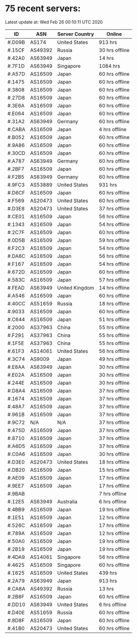 # 75 recent servers:

Latest update at: Wed Feb 26 00:10:11 UTC 2020

| ID | ASN | Server Country | Online |
| -- | --- | -------------- | ------ |
| #.D09B | AS174 | United States | 913 hrs |
| #.15CF | AS49392 | Russia | 30 hrs offline |
| #.42A0 | AS63949 | Japan | 14 hrs |
| #.7F1D | AS63949 | Singapore | 1084 hrs |
| #.A57D | AS16509 | Japan | 60 hrs offline |
| #.1475 | AS16509 | Japan | 60 hrs offline |
| #.3808 | AS16509 | Japan | 60 hrs offline |
| #.27D8 | AS16509 | Japan | 60 hrs offline |
| #.3E6A | AS16509 | Japan | 60 hrs offline |
| #.E064 | AS16509 | Japan | 60 hrs offline |
| #.31A2 | AS63949 | Germany | 60 hrs offline |
| #.CABA | AS16509 | Japan | 4 hrs offline |
| #.B052 | AS16509 | Japan | 60 hrs offline |
| #.9A86 | AS16509 | Japan | 60 hrs offline |
| #.30CD | AS16509 | Japan | 60 hrs offline |
| #.A787 | AS63949 | Germany | 60 hrs offline |
| #.2BF7 | AS16509 | Japan | 60 hrs offline |
| #.F2B5 | AS63949 | Germany | 60 hrs offline |
| #.9FC3 | AS53889 | United States | 931 hrs |
| #.D6CF | AS16509 | Japan | 60 hrs offline |
| #.F569 | AS20473 | United States | 60 hrs offline |
| #.D3E8 | AS20473 | United States | 37 hrs offline |
| #.CE01 | AS16509 | Japan | 56 hrs offline |
| #.1343 | AS16509 | Japan | 54 hrs offline |
| #.2C7F | AS16509 | Japan | 60 hrs offline |
| #.0D5B | AS16509 | Japan | 59 hrs offline |
| #.F2C3 | AS16509 | Japan | 54 hrs offline |
| #.DA6C | AS16509 | Japan | 56 hrs offline |
| #.F167 | AS16509 | Japan | 54 hrs offline |
| #.672D | AS16509 | Japan | 60 hrs offline |
| #.583C | AS16509 | Japan | 57 hrs offline |
| #.FEAD | AS63949 | United Kingdom | 14 hrs offline |
| #.A546 | AS16509 | Japan | 60 hrs offline |
| #.40CC | AS51659 | Russia | 18 hrs offline |
| #.9033 | AS16509 | Japan | 60 hrs offline |
| #.C644 | AS16509 | Japan | 51 hrs offline |
| #.2000 | AS37963 | China | 55 hrs offline |
| #.F291 | AS37963 | China | 55 hrs offline |
| #.1F5E | AS37963 | China | 55 hrs offline |
| #.61F3 | AS14061 | United States | 56 hrs offline |
| #.3C74 | AS9009 | Japan | 49 hrs offline |
| #.E8AA | AS63949 | Japan | 30 hrs offline |
| #.E02A | AS16509 | Japan | 30 hrs offline |
| #.244E | AS16509 | Japan | 30 hrs offline |
| #.D8A4 | AS16509 | Japan | 37 hrs offline |
| #.1674 | AS16509 | Japan | 37 hrs offline |
| #.48A7 | AS16509 | Japan | 37 hrs offline |
| #.961B | AS16509 | Japan | 37 hrs offline |
| #.9C72 | N/A | N/A | 37 hrs offline |
| #.475D | AS16509 | Japan | 37 hrs offline |
| #.8710 | AS16509 | Japan | 37 hrs offline |
| #.A6D5 | AS16509 | Japan | 37 hrs offline |
| #.C0A6 | AS16509 | Japan | 30 hrs offline |
| #.D3E0 | AS20473 | United States | 18 hrs offline |
| #.DB20 | AS16509 | Japan | 15 hrs offline |
| #.AE09 | AS16509 | Japan | 17 hrs offline |
| #.9EE7 | AS16509 | Japan | 17 hrs offline |
| #.9BAB |  |  | 7 hrs offline |
| #.12E5 | AS63949 | Australia | 6 hrs offline |
| #.4BB9 | AS16509 | Japan | 19 hrs offline |
| #.1E51 | AS16509 | Japan | 12 hrs offline |
| #.526C | AS16509 | Japan | 17 hrs offline |
| #.789A | AS16509 | Japan | 12 hrs offline |
| #.50A0 | AS16509 | Japan | 19 hrs offline |
| #.2B19 | AS16509 | Japan | 19 hrs offline |
| #.4DA9 | AS14061 | Singapore | 56 hrs offline |
| #.4625 | AS16509 | Singapore | 60 hrs offline |
| #.1625 | AS16509 | United States | 439 hrs |
| #.2A79 | AS63949 | Japan | 913 hrs |
| #.CA8A | AS49392 | Russia | 13 hrs |
| #.2B8F | AS16509 | Japan | 60 hrs offline |
| #.DD10 | AS63949 | United States | 6 hrs offline |
| #.D40E | AS51659 | Russia | 60 hrs offline |
| #.8D8F | AS16509 | Japan | 60 hrs offline |
| #.41B0 | AS20473 | United States | 60 hrs offline |


